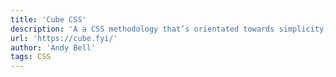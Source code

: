 ```yaml
---
title: 'Cube CSS'
description: 'A a CSS methodology that’s orientated towards simplicity, pragmatism and consistency.'
url: 'https://cube.fyi/'
author: 'Andy Bell'
tags: CSS
---
```

